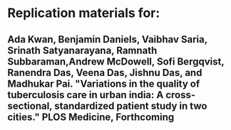 # Replication materials for:

## Ada Kwan, Benjamin Daniels, Vaibhav Saria, Srinath Satyanarayana, Ramnath Subbaraman,Andrew McDowell, Sofi Bergqvist, Ranendra Das, Veena Das, Jishnu Das, and Madhukar Pai. "Variations in the quality of tuberculosis care in urban india: A cross-sectional, standardized patient study in two cities." PLOS Medicine, Forthcoming
